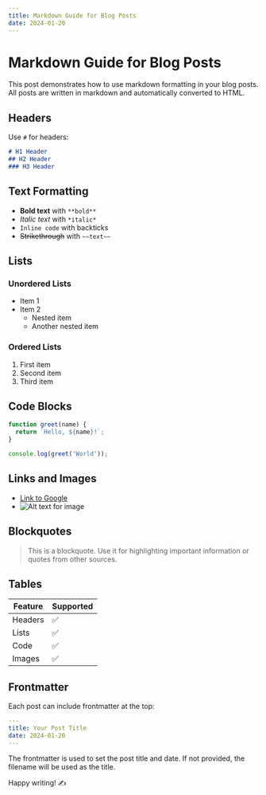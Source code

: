 ```yaml
---
title: Markdown Guide for Blog Posts
date: 2024-01-20
---
```


# Markdown Guide for Blog Posts

This post demonstrates how to use markdown formatting in your blog posts. All posts are written in markdown and automatically converted to HTML.

## Headers

Use `#` for headers:

```markdown
# H1 Header
## H2 Header
### H3 Header
```

## Text Formatting

- **Bold text** with `**bold**`
- *Italic text* with `*italic*`
- `Inline code` with backticks
- ~~Strikethrough~~ with `~~text~~`

## Lists

### Unordered Lists
- Item 1
- Item 2
  - Nested item
  - Another nested item

### Ordered Lists
1. First item
2. Second item
3. Third item

## Code Blocks

```javascript
function greet(name) {
  return `Hello, ${name}!`;
}

console.log(greet('World'));
```

## Links and Images

- [Link to Google](https://google.com)
- ![Alt text for image](https://via.placeholder.com/300x200)

## Blockquotes

> This is a blockquote. Use it for highlighting important information or quotes from other sources.

## Tables

| Feature | Supported |
|---------|-----------|
| Headers | ✅ |
| Lists | ✅ |
| Code | ✅ |
| Images | ✅ |

## Frontmatter

Each post can include frontmatter at the top:

```yaml
---
title: Your Post Title
date: 2024-01-20
---
```

The frontmatter is used to set the post title and date. If not provided, the filename will be used as the title.

Happy writing! ✍️